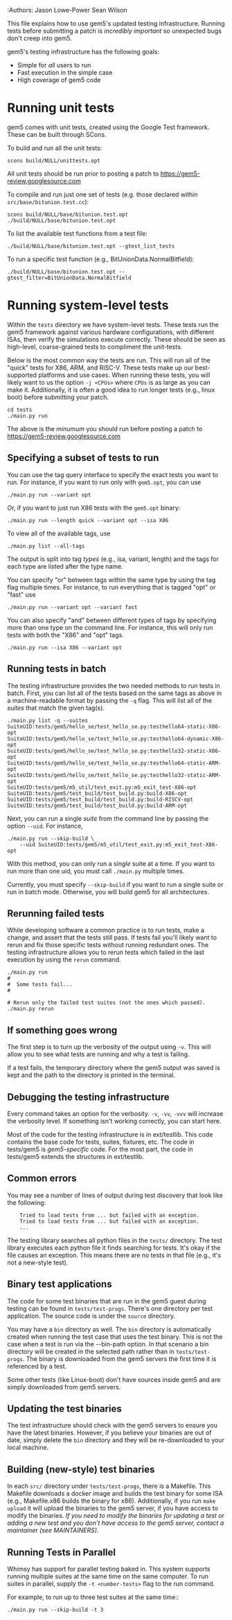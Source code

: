 :Authors: Jason Lowe-Power
          Sean Wilson

This file explains how to use gem5's updated testing infrastructure. Running
tests before submitting a patch is *incredibly important* so unexpected bugs
don't creep into gem5.

gem5's testing infrastructure has the following goals:
 * Simple for *all* users to run
 * Fast execution in the simple case
 * High coverage of gem5 code

# Running unit tests

gem5 comes with unit tests, created using the Google Test framework. These can
be built through SCons.

To build and run all the unit tests:

```shell
scons build/NULL/unittests.opt
```

All unit tests should be run prior to posting a patch to
https://gem5-review.googlesource.com

To compile and run just one set of tests (e.g. those declared within
`src/base/bitunion.test.cc`):

```shell
scons build/NULL/base/bitunion.test.opt
./build/NULL/base/bitunion.test.opt
```

To list the available test functions from a test file:

```shell
./build/NULL/base/bitunion.test.opt --gtest_list_tests
```

To run a specific test function (e.g., BitUnionData.NormalBitfield):

```shell
./build/NULL/base/bitunion.test.opt --gtest_filter=BitUnionData.NormalBitfield
```

# Running system-level tests

Within the `tests` directory we have system-level tests. These tests run
the gem5 framework against various hardware configurations, with different
ISAs, then verify the simulations execute correctly. These should be seen as
high-level, coarse-grained tests to compliment the unit-tests.

Below is the most common way the tests are run. This will run all of the
"quick" tests for X86, ARM, and RISC-V. These tests make up our best-supported
platforms and use cases. When running these tests, you will likely want to us
the option `-j <CPUs>` where `CPUs` is as large as you can make it.
Additionally, it is often a good idea to run longer tests (e.g., linux boot)
before submitting your patch.

```shell
cd tests
./main.py run
```

The above is the *minumum* you should run before posting a patch to
https://gem5-review.googlesource.com

## Specifying a subset of tests to run

You can use the tag query interface to specify the exact tests you want to run.
For instance, if you want to run only with `gem5.opt`, you can use

```shell
./main.py run --variant opt
```

Or, if you want to just run X86 tests with the `gem5.opt` binary:

```shell
./main.py run --length quick --variant opt --isa X86
```


To view all of the available tags, use

```shell
./main.py list --all-tags
```

The output is split into tag *types* (e.g., isa, variant, length) and the
tags for each type are listed after the type name.

You can specify "or" between tags within the same type by using the tag flag
multiple times. For instance, to run everything that is tagged "opt" or "fast"
use

```shell
./main.py run --variant opt --variant fast
```

You can also specify "and" between different types of tags by specifying more
than one type on the command line. For instance, this will only run tests with
both the "X86" and "opt" tags.

```shell
./main.py run --isa X86 --variant opt
```

## Running tests in batch

The testing infrastructure provides the two needed methods to run tests in
batch. First, you can list all of the tests based on the same tags as above in
a machine-readable format by passing the `-q` flag. This will list all of the
*suites* that match the given tag(s).

```shell
./main.py list -q --suites
SuiteUID:tests/gem5/hello_se/test_hello_se.py:testhello64-static-X86-opt
SuiteUID:tests/gem5/hello_se/test_hello_se.py:testhello64-dynamic-X86-opt
SuiteUID:tests/gem5/hello_se/test_hello_se.py:testhello32-static-X86-opt
SuiteUID:tests/gem5/hello_se/test_hello_se.py:testhello64-static-ARM-opt
SuiteUID:tests/gem5/hello_se/test_hello_se.py:testhello32-static-ARM-opt
SuiteUID:tests/gem5/m5_util/test_exit.py:m5_exit_test-X86-opt
SuiteUID:tests/gem5/test_build/test_build.py:build-X86-opt
SuiteUID:tests/gem5/test_build/test_build.py:build-RISCV-opt
SuiteUID:tests/gem5/test_build/test_build.py:build-ARM-opt
```

Next, you can run a single *suite* from the command line by passing the option
`--uid`. For instance,

```shell
./main.py run --skip-build \
    --uid SuiteUID:tests/gem5/m5_util/test_exit.py:m5_exit_test-X86-opt
```

With this method, you can only run a *single* suite at a time. If you want to
run more than one uid, you must call `./main.py` multiple times.

Currently, you must specify `--skip-build` if you want to run a single suite or
run in batch mode. Otherwise, you will build gem5 for all architectures.

## Rerunning failed tests

While developing software a common practice is to run tests, make a change, and
assert that the tests still pass. If tests fail you'll likely want to
rerun and fix those specific tests without running redundant ones. The testing
infrastructure allows you to rerun tests which failed in the last execution by
using the `rerun` command.

```shell
./main.py run
#
#  Some tests fail...
#

# Rerun only the failed test suites (not the ones which passed).
./main.py rerun
```

## If something goes wrong

The first step is to turn up the verbosity of the output using `-v`. This will
allow you to see what tests are running and why a test is failing.

If a test fails, the temporary directory where the gem5 output was saved is kept
and the path to the directory is printed in the terminal.

## Debugging the testing infrastructure

Every command takes an option for the verbosity. `-v`, `-vv`, `-vvv` will
increase the verbosity level. If something isn't working correctly, you can
start here.

Most of the code for the testing infrastructure is in ext/testlib. This code
contains the base code for tests, suites, fixtures, etc. The code in tests/gem5
is *gem5-specific* code. For the most part, the code in tests/gem5 extends the
structures in ext/testlib.

## Common errors

You may see a number of lines of output during test discovery that look like
the following:

```shell
    Tried to load tests from ... but failed with an exception.
    Tried to load tests from ... but failed with an exception.
    ...
```

The testing library searches all python files in the `tests/` directory. The
test library executes each python file it finds searching for tests. It's okay
if the file causes an exception. This means there are no tests in that file
(e.g., it's not a new-style test).


## Binary test applications

The code for some test binaries that are run in the gem5 guest during
testing can be found in `tests/test-progs`.
There's one directory per test application.
The source code is under the `source` directory.

You may have a `bin` directory as well.
The `bin` directory is automatically created when running the test case that
uses the test binary.
This is not the case when a test is run via the --bin-path option.
In that scenario a bin directory will be created in the selected path
rather than in `tests/test-progs`.
The binary is downloaded from the gem5 servers the first
time it is referenced by a test.

Some other tests (like Linux-boot) don't have sources inside gem5 and
are simply downloaded from gem5 servers.

## Updating the test binaries

The test infrastructure should check with the gem5 servers to ensure you have
the latest binaries. However, if you believe your binaries are out of date,
simply delete the `bin` directory and they will be re-downloaded to your local
machine.

## Building (new-style) test binaries

In each `src/` directory under `tests/test-progs`, there is a Makefile.
This Makefile downloads a docker image and builds the test binary for some ISA
(e.g., Makefile.x86 builds the binary for x86). Additionally, if you run `make
upload` it will upload the binaries to the gem5 server, if you have access to
modify the binaries. *If you need to modify the binaries for updating a test or
adding a new test and you don't have access to the gem5 server, contact a
maintainer (see MAINTAINERS).*


## Running Tests in Parallel

Whimsy has support for parallel testing baked in. This system supports
running multiple suites at the same time on the same computer. To run 
suites in parallel, supply the `-t <number-tests>` flag to the run command.

For example, to run up to three test suites at the same time::

    ./main.py run --skip-build -t 3

